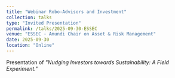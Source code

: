 ```yaml
---
title: "Webinar Robo-Advisors and Investment"
collection: talks
type: "Invited Presentation"
permalink: /talks/2025-09-30-ESSEC
venue: "ESSEC - Amundi Chair on Asset & Risk Management"
date: 2025-09-30
location: "Online"
---
```


Presentation of <i>"Nudging Investors towards Sustainability: A Field Experiment."</i>
